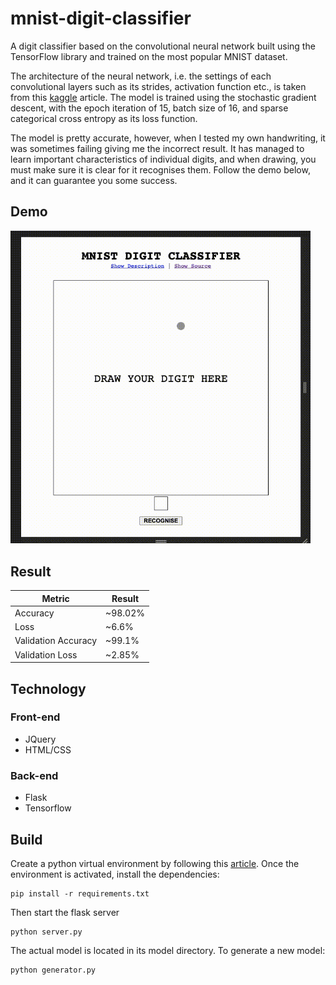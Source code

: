 # mnist-digit-classifier
A digit classifier based on the convolutional neural network built using the TensorFlow library and trained on the most popular MNIST dataset.

The architecture of the neural network, i.e. the settings of each convolutional layers such as its strides, activation function etc., is taken from this [kaggle](https://www.kaggle.com/cdeotte/how-to-choose-cnn-architecture-mnist) article. The model is trained using the stochastic gradient descent, with the epoch iteration of 15, batch size of 16, and sparse categorical cross entropy as its loss function.

The model is pretty accurate, however, when I tested my own handwriting, it was sometimes failing giving me the incorrect result. It has managed to learn important characteristics of individual digits, and when drawing, you must make sure it is clear for it recognises them. Follow the demo below, and it can guarantee you some success.

## Demo
<img src="preview-content/preview.gif" width="480" alt="Digit classifier trained on MNIST dataset preview" />

## Result
| Metric | Result |
| ------ | ------ |
| Accuracy | ~98.02% |
| Loss | ~6.6% |
| Validation Accuracy | ~99.1% |
| Validation Loss | ~2.85% |
## Technology
### Front-end
* JQuery
* HTML/CSS

### Back-end
* Flask
* Tensorflow


## Build
Create a python virtual environment by following this [article](https://uoa-eresearch.github.io/eresearch-cookbook/recipe/2014/11/26/python-virtual-env/).
Once the environment is activated, install the dependencies:
```console
pip install -r requirements.txt
```

Then start the flask server
```console
python server.py
```

The actual model is located in its model directory. To generate a new model:

```console
python generator.py
```